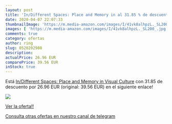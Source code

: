 ```yaml
---
layout: post
title: 'In/Different Spaces: Place and Memory in al 31.85 % de descuento'
date: 2020-04-07 22:07:33
thumbnailImage: 'https://m.media-amazon.com/images/I/41vk8alhpzL._SL200_.jpg'
images: [ 'https://m.media-amazon.com/images/I/41vk8alhpzL._SL200_.jpg' ]
comments: true
category: ofertas
author: ring
slug: 0520202988
description:
actualPrice: 26.96 EUR
comparePrice: 39.56 EUR
inStock: true
---
```


Está [In/Different Spaces: Place and Memory in Visual Culture](https://www.amazon.com/dp/0520202988/?tag=redken08-20) con 31.85 de descuento por 26.96 EUR (original: 39.56 EUR) en el siguiente enlace!

[![](https://m.media-amazon.com/images/I/41vk8alhpzL._SL200_.jpg)](https://www.amazon.com/dp/0520202988/?tag=redken08-20)

[Ver la oferta!!](https://www.amazon.com/dp/0520202988/?tag=redken08-20)

[Consulta otras ofertas en nuestro canal de telegram](https://t.me/s/ofertas25)
